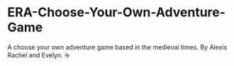 # ERA-Choose-Your-Own-Adventure-Game
A choose your own adventure game based in the medieval times.
By Alexis Rachel and Evelyn. :coffee: 
